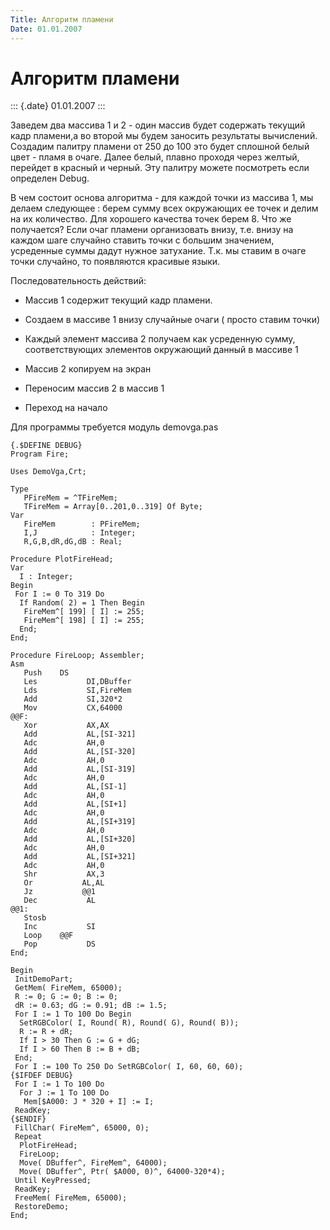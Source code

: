 ```yaml
---
Title: Алгоритм пламени
Date: 01.01.2007
---
```



Алгоритм пламени
================

::: {.date}
01.01.2007
:::

Заведем два массива 1 и 2 - один массив будет содержать текущий кадр
пламени,а во второй мы будем заносить результаты вычислений. Создадим
палитру пламени от 250 до 100 это будет сплошной белый цвет - пламя в
очаге. Далее белый, плавно проходя через желтый, перейдет в красный и
черный. Эту палитру можете посмотреть если определен Debug.

В чем состоит основа алгоритма - для каждой точки из массива 1, мы
делаем следующее : берем сумму всех окружающих ее точек и делим на их
количество. Для хорошего качества точек берем 8. Что же получается? Если
очаг пламени организовать внизу, т.е. внизу на каждом шаге случайно
ставить точки с большим значением, усреденные суммы дадут нужное
затухание. Т.к. мы ставим в очаге точки случайно, то появляются
красивые языки.

Последовательность действий:

- Массив 1 содержит текущий кадр пламени.

- Создаем в массиве 1 внизу случайные очаги ( просто ставим точки)

- Каждый элемент массива 2 получаем как усреденную сумму, соответствующих элементов окружающий данный в массиве 1

- Массив 2 копируем на экран

- Переносим массив 2 в массив 1

- Переход на начало

Для программы требуется модуль demovga.pas

    {.$DEFINE DEBUG} 
    Program Fire; 
     
    Uses DemoVga,Crt; 
     
    Type 
       PFireMem = ^TFireMem; 
       TFireMem = Array[0..201,0..319] Of Byte; 
    Var 
       FireMem        : PFireMem; 
       I,J            : Integer; 
       R,G,B,dR,dG,dB : Real; 
     
    Procedure PlotFireHead; 
    Var 
      I : Integer; 
    Begin 
     For I := 0 To 319 Do 
      If Random( 2) = 1 Then Begin 
       FireMem^[ 199] [ I] := 255; 
       FireMem^[ 198] [ I] := 255; 
      End; 
    End; 
     
    Procedure FireLoop; Assembler; 
    Asm 
       Push    DS 
       Les           DI,DBuffer 
       Lds           SI,FireMem 
       Add           SI,320*2 
       Mov           CX,64000 
    @@F: 
       Xor           AX,AX 
       Add           AL,[SI-321] 
       Adc           AH,0 
       Add           AL,[SI-320] 
       Adc           AH,0 
       Add           AL,[SI-319] 
       Adc           AH,0 
       Add           AL,[SI-1] 
       Adc           AH,0 
       Add           AL,[SI+1] 
       Adc           AH,0 
       Add           AL,[SI+319] 
       Adc           AH,0 
       Add           AL,[SI+320] 
       Adc           AH,0 
       Add           AL,[SI+321] 
       Adc           AH,0 
       Shr           AX,3 
       Or           AL,AL 
       Jz           @@1 
       Dec           AL 
    @@1: 
       Stosb 
       Inc           SI 
       Loop    @@F 
       Pop           DS 
    End; 
     
    Begin 
     InitDemoPart; 
     GetMem( FireMem, 65000); 
     R := 0; G := 0; B := 0; 
     dR := 0.63; dG := 0.91; dB := 1.5; 
     For I := 1 To 100 Do Begin 
      SetRGBColor( I, Round( R), Round( G), Round( B)); 
      R := R + dR; 
      If I > 30 Then G := G + dG; 
      If I > 60 Then B := B + dB; 
     End; 
     For I := 100 To 250 Do SetRGBColor( I, 60, 60, 60); 
    {$IFDEF DEBUG} 
     For I := 1 To 100 Do 
      For J := 1 To 100 Do 
       Mem[$A000: J * 320 + I] := I; 
     ReadKey; 
    {$ENDIF} 
     FillChar( FireMem^, 65000, 0); 
     Repeat 
      PlotFireHead; 
      FireLoop; 
      Move( DBuffer^, FireMem^, 64000); 
      Move( DBuffer^, Ptr( $A000, 0)^, 64000-320*4); 
     Until KeyPressed; 
     ReadKey; 
     FreeMem( FireMem, 65000); 
     RestoreDemo; 
    End; 
